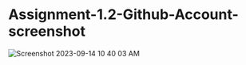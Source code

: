 # Assignment-1.2-Github-Account-screenshot
![Screenshot 2023-09-14 10 40 03 AM](https://github.com/AglitterNote682/Assignment-1.2-Github-Account-screenshot/assets/113592045/2f630bcf-9334-46d3-a989-c5f82a83e6ab)

